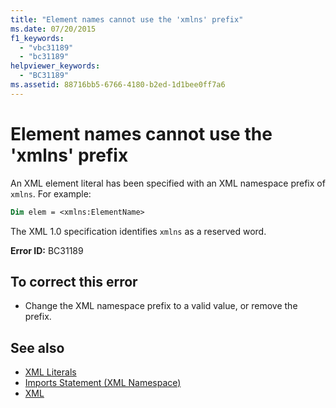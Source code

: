 ```yaml
---
title: "Element names cannot use the 'xmlns' prefix"
ms.date: 07/20/2015
f1_keywords: 
  - "vbc31189"
  - "bc31189"
helpviewer_keywords: 
  - "BC31189"
ms.assetid: 88716bb5-6766-4180-b2ed-1d1bee0ff7a6
---
```

# Element names cannot use the 'xmlns' prefix
An XML element literal has been specified with an XML namespace prefix of `xmlns`. For example:  
  
```vb  
Dim elem = <xmlns:ElementName>  
```  
  
 The XML 1.0 specification identifies `xmlns` as a reserved word.  
  
 **Error ID:** BC31189  
  
## To correct this error  
  
- Change the XML namespace prefix to a valid value, or remove the prefix.  
  
## See also

- [XML Literals](../language-reference/xml-literals/index.md)
- [Imports Statement (XML Namespace)](../language-reference/statements/imports-statement-xml-namespace.md)
- [XML](../programming-guide/language-features/xml/index.md)
